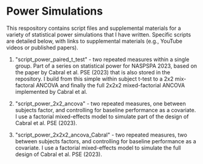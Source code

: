 # Power Simulations

This respository contains script files and supplemental materials for a variety of statistical power simulations that I have written. Specific scripts are detailed below, with links to supplemental materials (e.g., YouTube videos or published papers). 

1. "script_power_paired_t_test" - two repeated measures within a single group. Part of a series on statistical power for NASPSPA 2023, based on the paper by Cabral et al. PSE (2023) that is also stored in the repository. I build from this simple within subject t-test to a 2x2 mix-factoral ANCOVA and finally the full 2x2x2 mixed-factorial ANCOVA implemented by Cabral et al. 

2. "script_power_2x2_ancova" - two repeated measures, one between subjects factor, and controlling for baseline performance as a covariate. I use a factorial mixed-effects model to simulate part of the design of Cabral et al. PSE (2023). 

3. "script_power_2x2x2_ancova_Cabral" - two repeated measures, two between subjects factors, and controlling for baseline performance as a covariate. I use a factorial mixed-effects model to simulate the full design of Cabral et al. PSE (2023).